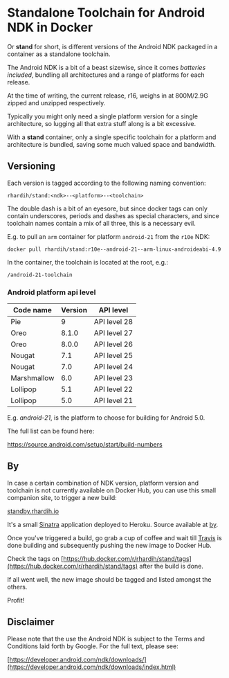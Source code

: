 # Standalone Toolchain for Android NDK in Docker

Or **stand** for short, is different versions of the Android NDK packaged in a
container as a standalone toolchain.

The Android NDK is a bit of a beast sizewise, since it comes *batteries
included*, bundling all architectures and a range of platforms for each release.

At the time of writing, the current release, r16, weighs in at 800M/2.9G zipped
and unzipped respectively.

Typically you might only need a single platform version for a single
architecture, so lugging all that extra stuff along is a bit excessive.

With a **stand** container, only a single specific toolchain for a platform and
architecture is bundled, saving some much valued space and bandwidth.

## Versioning

Each version is tagged according to the following naming convention:

`rhardih/stand:<ndk>--<platform>--<toolchain>`

The double dash is a bit of an eyesore, but since docker tags can only contain
underscores, periods and dashes as special characters, and since toolchain names
contain a mix of all three, this is a necessary evil.

E.g. to pull an `arm` container for platform `android-21` from the `r10e` NDK:

`docker pull rhardih/stand:r10e--android-21--arm-linux-androideabi-4.9`

In the container, the toolchain is located at the root, e.g.:

`/android-21-toolchain`

### Android platform api level

|Code name|Version|API level|
|--- |--- |--- |
|Pie|9|API level 28|
|Oreo|8.1.0|API level 27|
|Oreo|8.0.0|API level 26|
|Nougat|7.1|API level 25|
|Nougat|7.0|API level 24|
|Marshmallow|6.0|API level 23|
|Lollipop|5.1|API level 22|
|Lollipop|5.0|API level 21|

E.g. *android-21*, is the platform to choose for building for Android 5.0.

The full list can be found here:

https://source.android.com/setup/start/build-numbers

## By

In case a certain combination of NDK version, platform version and toolchain is not
currently available on Docker Hub, you can use this small companion site, to trigger a new build:

[standby.rhardih.io](https://standby.rhardih.io)

It's a small [Sinatra](http://sinatrarb.com) application deployed to Heroku.
Source available at [by](https://github.com/rhardih/by).

Once you've triggered a build, go grab a cup of coffee and wait till [Travis](https://travis-ci.org/rhardih/stand) is done building and subsequently pushing
the new image to Docker Hub.

Check the tags on [https://hub.docker.com/r/rhardih/stand/tags](https://hub.docker.com/r/rhardih/stand/tags) after the build is done.

If all went well, the new image should be tagged and listed amongst the others.

Profit!

## Disclaimer

Please note that the use the Android NDK is subject to the Terms and Conditions
laid forth by Google. For the full text, please see:

[https://developer.android.com/ndk/downloads/](https://developer.android.com/ndk/downloads/index.html)
